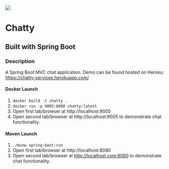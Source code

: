 ![](https://github.com/Lylio/image-repo/blob/master/logos/spring-boot.png?raw=true)
# Chatty
## Built with Spring Boot

### Description
A Spring Boot MVC chat application. Demo can be found hosted on Heroku: https://chatty-services.herokuapp.com/  

#### Docker Launch
1. `docker build -t chatty .`
2. `docker run -p 9005:8080 chatty:latest`
3. Open first tab/browser at http://localhost:9005
4. Open second tab/browser at http://localhost:9005 to demonstrate chat functionality.

#### Maven Launch
1. `./mvnw spring-boot:run`
2. Open first tab/browser at http://localhost:8080
3. Open second tab/browser at http://localhost.com:8080 to demonstrate chat functionality.
